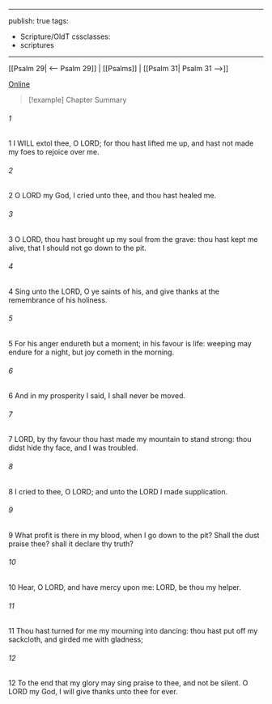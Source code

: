 

---
publish: true
tags:
  - Scripture/OldT
cssclasses:
  - scriptures
---
[[Psalm 29| <-- Psalm 29]] | [[Psalms]] | [[Psalm 31| Psalm 31 -->]]

[Online](https://churchofjesuschrist.org/study/scriptures/ot/ps/30?lang=eng)

>[!example] Chapter Summary
>
###### 1
1 I WILL extol thee, O LORD; for thou hast lifted me up, and hast not made my foes to rejoice over me.
###### 2
2 O LORD my God, I cried unto thee, and thou hast healed me.
###### 3
3 O LORD, thou hast brought up my soul from the grave: thou hast kept me alive, that I should not go down to the pit.
###### 4
4 Sing unto the LORD, O ye saints of his, and give thanks at the remembrance of his holiness.
###### 5
5 For his anger endureth but a moment; in his favour is life: weeping may endure for a night, but joy cometh in the morning.
###### 6
6 And in my prosperity I said, I shall never be moved.
###### 7
7 LORD, by thy favour thou hast made my mountain to stand strong: thou didst hide thy face, and I was troubled.
###### 8
8 I cried to thee, O LORD; and unto the LORD I made supplication.
###### 9
9 What profit is there in my blood, when I go down to the pit?  Shall the dust praise thee?  shall it declare thy truth?
###### 10
10 Hear, O LORD, and have mercy upon me: LORD, be thou my helper.
###### 11
11 Thou hast turned for me my mourning into dancing: thou hast put off my sackcloth, and girded me with gladness;
###### 12
12 To the end that my glory may sing praise to thee, and not be silent.  O LORD my God, I will give thanks unto thee for ever.



